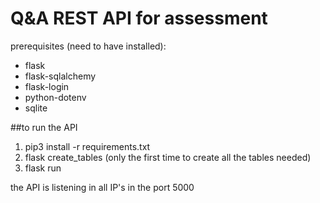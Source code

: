 # Q&A REST API for assessment
prerequisites (need to have installed):

- flask
- flask-sqlalchemy
- flask-login
- python-dotenv
- sqlite

##to run the API

1. pip3 install -r requirements.txt
2. flask create_tables (only the first time to create all the tables needed)
2. flask run

the API is listening in all IP's in the port 5000
